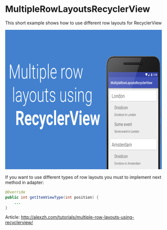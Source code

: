 # MultipleRowLayoutsRecyclerView
This short example shows how to use different row layouts for RecyclerView

<img src="https://github.com/AlexZhukovich/MultipleRowLayoutsRecyclerView/blob/master/screen/logo.png" width="720px" height="450px" />

If you want to use different types of row layouts you must to implement next method in adapter:
```java
@Override
public int getItemViewType(int position) {
    ...
}
```

Article: http://alexzh.com/tutorials/multiple-row-layouts-using-recyclerview/
